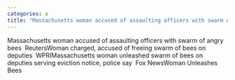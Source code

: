 ```yaml
---
categories: a
title: "Massachusetts woman accused of assaulting officers with swarm of angry bees  Reuters"
---
```

Massachusetts woman accused of assaulting officers with swarm of angry bees&nbsp;&nbsp;ReutersWoman charged, accused of freeing swarm of bees on deputies&nbsp;&nbsp;WPRIMassachusetts woman unleashed swarm of bees on deputies serving eviction notice, police say&nbsp;&nbsp;Fox NewsWoman Unleashes Bees